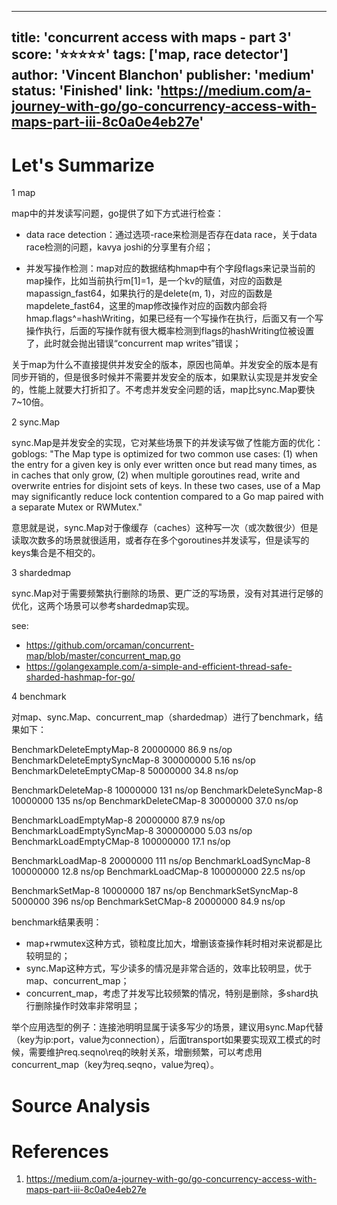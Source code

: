 
---
title: 'concurrent access with maps - part 3'
score: '⭐️⭐️⭐️⭐️⭐️'
tags: ['map, race detector']
author: 'Vincent Blanchon'
publisher: 'medium'
status: 'Finished'
link: 'https://medium.com/a-journey-with-go/go-concurrency-access-with-maps-part-iii-8c0a0e4eb27e'
---

# Let's Summarize

1 map

map中的并发读写问题，go提供了如下方式进行检查：

- data race detection：通过选项-race来检测是否存在data race，关于data race检测的问题，kavya joshi的分享里有介绍；

- 并发写操作检测：map对应的数据结构hmap中有个字段flags来记录当前的map操作，比如当前执行m[1]=1，是一个kv的赋值，对应的函数是mapassign_fast64，如果执行的是delete(m, 1)，对应的函数是mapdelete_fast64，这里的map修改操作对应的函数内部会将hmap.flags^=hashWriting，如果已经有一个写操作在执行，后面又有一个写操作执行，后面的写操作就有很大概率检测到flags的hashWriting位被设置了，此时就会抛出错误“concurrent map writes”错误；

关于map为什么不直接提供并发安全的版本，原因也简单。并发安全的版本是有同步开销的，但是很多时候并不需要并发安全的版本，如果默认实现是并发安全的，性能上就要大打折扣了。不考虑并发安全问题的话，map比sync.Map要快7~10倍。

2 sync.Map

sync.Map是并发安全的实现，它对某些场景下的并发读写做了性能方面的优化：
goblogs: "The Map type is optimized for two common use cases: (1) when the entry for a given key is only ever written once but read many times, as in caches that only grow, (2) when multiple goroutines read, write and overwrite entries for disjoint sets of keys. In these two cases, use of a Map may significantly reduce lock contention compared to a Go map paired with a separate Mutex or RWMutex."

意思就是说，sync.Map对于像缓存（caches）这种写一次（或次数很少）但是读取次数多的场景就很适用，或者存在多个goroutines并发读写，但是读写的keys集合是不相交的。

3 shardedmap

sync.Map对于需要频繁执行删除的场景、更广泛的写场景，没有对其进行足够的优化，这两个场景可以参考shardedmap实现。

see: 
- https://github.com/orcaman/concurrent-map/blob/master/concurrent_map.go
- https://golangexample.com/a-simple-and-efficient-thread-safe-sharded-hashmap-for-go/

4 benchmark

对map、sync.Map、concurrent_map（shardedmap）进行了benchmark，结果如下：

BenchmarkDeleteEmptyMap-8 20000000 86.9 ns/op
BenchmarkDeleteEmptySyncMap-8 300000000 5.16 ns/op
BenchmarkDeleteEmptyCMap-8 50000000 34.8 ns/op

BenchmarkDeleteMap-8 10000000 131 ns/op
BenchmarkDeleteSyncMap-8 10000000 135 ns/op
BenchmarkDeleteCMap-8 30000000 37.0 ns/op

BenchmarkLoadEmptyMap-8 20000000 87.9 ns/op
BenchmarkLoadEmptySyncMap-8 300000000 5.03 ns/op
BenchmarkLoadEmptyCMap-8 100000000 17.1 ns/op

BenchmarkLoadMap-8 20000000 111 ns/op
BenchmarkLoadSyncMap-8 100000000 12.8 ns/op
BenchmarkLoadCMap-8 100000000 22.5 ns/op

BenchmarkSetMap-8 10000000 187 ns/op
BenchmarkSetSyncMap-8 5000000 396 ns/op
BenchmarkSetCMap-8 20000000 84.9 ns/op

benchmark结果表明：
- map+rwmutex这种方式，锁粒度比加大，增删该查操作耗时相对来说都是比较明显的；
- sync.Map这种方式，写少读多的情况是非常合适的，效率比较明显，优于map、concurrent_map；
- concurrent_map，考虑了并发写比较频繁的情况，特别是删除，多shard执行删除操作时效率非常明显；

举个应用选型的例子：连接池明明显属于读多写少的场景，建议用sync.Map代替（key为ip:port，value为connection），后面transport如果要实现双工模式的时候，需要维护req.seqno\req的映射关系，增删频繁，可以考虑用concurrent_map（key为req.seqno，value为req）。

# Source Analysis



# References
1. https://medium.com/a-journey-with-go/go-concurrency-access-with-maps-part-iii-8c0a0e4eb27e
